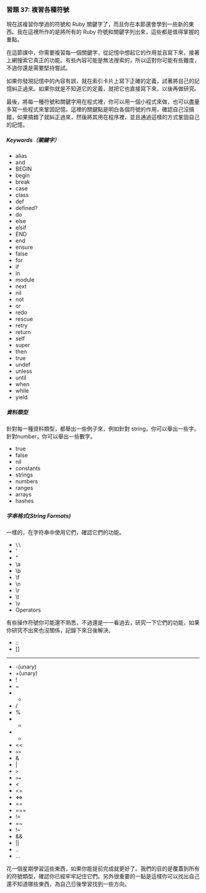 ### 習題 37: 複習各種符號

現在該複習你學過的符號和 Ruby 關鍵字了，而且你在本節還會學到一些新的東西。我在這裡所作的是將所有的 Ruby 符號和關鍵字列出來，這些都是值得掌握的重點。

在這節課中，你需要複習每一個關鍵字，從記憶中想起它的作用並且寫下來，接著上網搜索它真正的功能。有些內容可能是無法搜索的，所以這對你可能有些難度，不過你還是需要堅持嘗試。

如果你發現記憶中的內容有誤，就在索引卡片上寫下正確的定義，試著將自己的記憶糾正過來。如果你就是不知道它的定義，就把它也直接寫下來，以後再做研究。

最後，將每一種符號和關鍵字用在程式裡，你可以用一個小程式來做，也可以盡量多寫一些程式來鞏固記憶。這裡的關鍵點是明白各個符號的作用，確認自己沒搞錯，如果搞錯了就糾正過來，然後將其用在程序裡，並且通過這樣的方式鞏固自己的記憶。

##### Keywords（關鍵字）

* alias
* and
* BEGIN
* begin
* break
* case
* class
* def
* defined?
* do
* else
* elsif
* END
* end
* ensure
* false
* for
* if
* in
* module
* next
* nil
* not
* or
* redo
* rescue
* retry
* return
* self
* super
* then
* true
* undef
* unless
* until
* when
* while
* yield

##### 資料類型

針對每一種資料類型，都舉出一些例子來，例如針對 string，你可以舉出一些字。針對number，你可以舉出一些數字。

* true
* false
* nil
* constants
* strings
* numbers
* ranges
* arrays
* hashes

##### 字串格式(String Formats)

一樣的，在字符串中使用它們，確認它們的功能。

* `\\`
* \'
* \"
* \a
* \b
* \f
* \n
* \r
* \t
* \v
* Operators

有些操作符號你可能還不熟悉，不過還是一一看過去，研究一下它們的功能，如果你研究不出來也沒關係，記錄下來日後解決。

* ::
* []
* **
* -(unary)
* +(unary)
* !
* ~
* *
* /
* %
* +
* -
* <<
* `>>`
* &
* |
* `>`
* `>=`
* <
* <=
* <=>
* ==
* ===
* !=
* =~
* !~
* &&
* ||
* ..
* ...

花一個星期學習這些東西，如果你能提前完成就更好了。我們的目的是覆蓋到所有的符號類型，確認你已經牢牢記住它們。另外很重要的一點是這樣你可以找出自己還不知道哪些東西，為自己日後學習找到一些方向。
